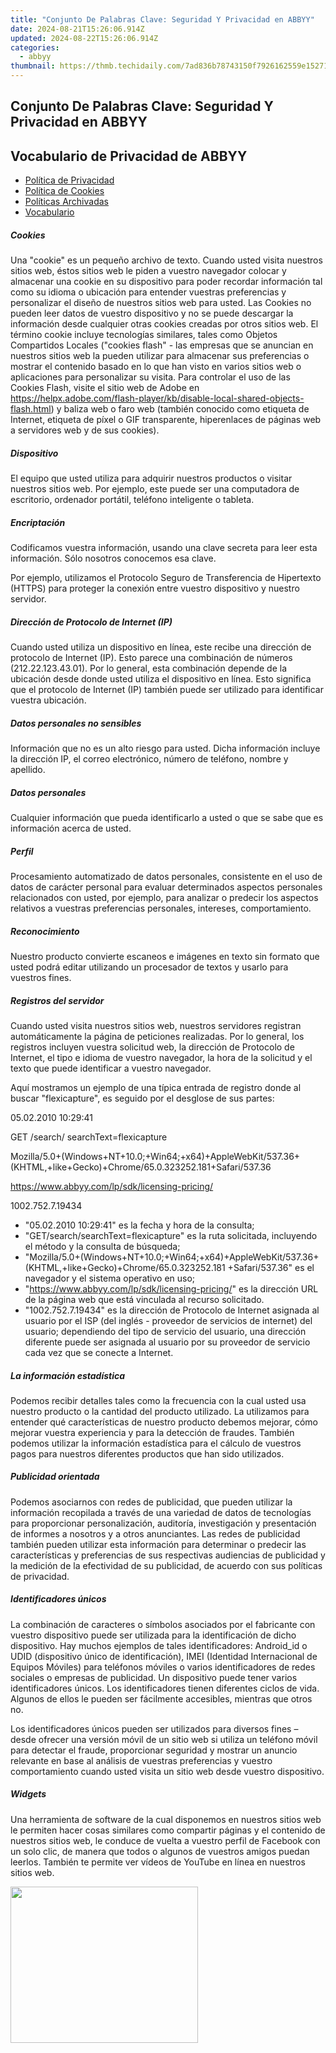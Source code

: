 ```yaml
---
title: "Conjunto De Palabras Clave: Seguridad Y Privacidad en ABBYY"
date: 2024-08-21T15:26:06.914Z
updated: 2024-08-22T15:26:06.914Z
categories:
  - abbyy
thumbnail: https://thmb.techidaily.com/7ad836b78743150f7926162559e15271095acf4f64d610e7943b29ad8777b2c6.jpg
---
```


## Conjunto De Palabras Clave: Seguridad Y Privacidad en ABBYY

## Vocabulario de Privacidad de ABBYY

* [Política de Privacidad](https://tools.techidaily.com/abbyy/products/)
* [Política de Cookies](https://tools.techidaily.com/abbyy/products/)
* [Políticas Archivadas](https://tools.techidaily.com/abbyy/products/)
* [Vocabulario](https://tools.techidaily.com/abbyy/products/)

##### Cookies

Una "cookie" es un pequeño archivo de texto. Cuando usted visita nuestros sitios web, éstos sitios web le piden a vuestro navegador colocar y almacenar una cookie en su dispositivo para poder recordar información tal como su idioma o ubicación para entender vuestras preferencias y personalizar el diseño de nuestros sitios web para usted. Las Cookies no pueden leer datos de vuestro dispositivo y no se puede descargar la información desde cualquier otras cookies creadas por otros sitios web. El término cookie incluye tecnologías similares, tales como Objetos Compartidos Locales ("cookies flash" - las empresas que se anuncian en nuestros sitios web la pueden utilizar para almacenar sus preferencias o mostrar el contenido basado en lo que han visto en varios sitios web o aplicaciones para personalizar su visita. Para controlar el uso de las Cookies Flash, visite el sitio web de Adobe en <https://helpx.adobe.com/flash-player/kb/disable-local-shared-objects-flash.html>) y baliza web o faro web (también conocido como etiqueta de Internet, etiqueta de píxel o GIF transparente, hiperenlaces de páginas web a servidores web y de sus cookies).

##### Dispositivo

El equipo que usted utiliza para adquirir nuestros productos o visitar nuestros sitios web. Por ejemplo, este puede ser una computadora de escritorio, ordenador portátil, teléfono inteligente o tableta.

##### Encriptación

Codificamos vuestra información, usando una clave secreta para leer esta información. Sólo nosotros conocemos esa clave.

Por ejemplo, utilizamos el Protocolo Seguro de Transferencia de Hipertexto (HTTPS) para proteger la conexión entre vuestro dispositivo y nuestro servidor.

##### Dirección de Protocolo de Internet (IP)

Cuando usted utiliza un dispositivo en línea, este recibe una dirección de protocolo de Internet (IP). Esto parece una combinación de números (212.22.123.43.01). Por lo general, esta combinación depende de la ubicación desde donde usted utiliza el dispositivo en línea. Esto significa que el protocolo de Internet (IP) también puede ser utilizado para identificar vuestra ubicación.

##### Datos personales no sensibles

Información que no es un alto riesgo para usted. Dicha información incluye la dirección IP, el correo electrónico, número de teléfono, nombre y apellido.

##### Datos personales

Cualquier información que pueda identificarlo a usted o que se sabe que es información acerca de usted.

##### Perfil

Procesamiento automatizado de datos personales, consistente en el uso de datos de carácter personal para evaluar determinados aspectos personales relacionados con usted, por ejemplo, para analizar o predecir los aspectos relativos a vuestras preferencias personales, intereses, comportamiento.

##### Reconocimiento

Nuestro producto convierte escaneos e imágenes en texto sin formato que usted podrá editar utilizando un procesador de textos y usarlo para vuestros fines.

##### Registros del servidor

Cuando usted visita nuestros sitios web, nuestros servidores registran automáticamente la página de peticiones realizadas. Por lo general, los registros incluyen vuestra solicitud web, la dirección de Protocolo de Internet, el tipo e idioma de vuestro navegador, la hora de la solicitud y el texto que puede identificar a vuestro navegador.

Aquí mostramos un ejemplo de una típica entrada de registro donde al buscar "flexicapture", es seguido por el desglose de sus partes:

05.02.2010 10:29:41

GET /search/ searchText=flexicapture

Mozilla/5.0+(Windows+NT+10.0;+Win64;+x64)+AppleWebKit/537.36+(KHTML,+like+Gecko)+Chrome/65.0.323252.181+Safari/537.36

https://www.abbyy.com/lp/sdk/licensing-pricing/

1002.752.7.19434

* "05.02.2010 10:29:41" es la fecha y hora de la consulta;
* "GET/search/searchText=flexicapture" es la ruta solicitada, incluyendo el método y la consulta de búsqueda;
* "Mozilla/5.0+(Windows+NT+10.0;+Win64;+x64)+AppleWebKit/537.36+(KHTML,+like+Gecko)+Chrome/65.0.323252.181 +Safari/537.36" es el navegador y el sistema operativo en uso;
* "https://www.abbyy.com/lp/sdk/licensing-pricing/" es la dirección URL de la página web que está vinculada al recurso solicitado.
* "1002.752.7.19434" es la dirección de Protocolo de Internet asignada al usuario por el ISP (del inglés - proveedor de servicios de internet) del usuario; dependiendo del tipo de servicio del usuario, una dirección diferente puede ser asignada al usuario por su proveedor de servicio cada vez que se conecte a Internet.

##### La información estadística

Podemos recibir detalles tales como la frecuencia con la cual usted usa nuestro producto o la cantidad del producto utilizado. La utilizamos para entender qué características de nuestro producto debemos mejorar, cómo mejorar vuestra experiencia y para la detección de fraudes. También podemos utilizar la información estadística para el cálculo de vuestros pagos para nuestros diferentes productos que han sido utilizados.

##### Publicidad orientada

Podemos asociarnos con redes de publicidad, que pueden utilizar la información recopilada a través de una variedad de datos de tecnologías para proporcionar personalización, auditoría, investigación y presentación de informes a nosotros y a otros anunciantes. Las redes de publicidad también pueden utilizar esta información para determinar o predecir las características y preferencias de sus respectivas audiencias de publicidad y la medición de la efectividad de su publicidad, de acuerdo con sus políticas de privacidad.

##### Identificadores únicos

La combinación de caracteres o símbolos asociados por el fabricante con vuestro dispositivo puede ser utilizada para la identificación de dicho dispositivo. Hay muchos ejemplos de tales identificadores: Android\_id o UDID (dispositivo único de identificación), IMEI (Identidad Internacional de Equipos Móviles) para teléfonos móviles o varios identificadores de redes sociales o empresas de publicidad. Un dispositivo puede tener varios identificadores únicos. Los identificadores tienen diferentes ciclos de vida. Algunos de ellos le pueden ser fácilmente accesibles, mientras que otros no.

Los identificadores únicos pueden ser utilizados para diversos fines – desde ofrecer una versión móvil de un sitio web si utiliza un teléfono móvil para detectar el fraude, proporcionar seguridad y mostrar un anuncio relevante en base al análisis de vuestras preferencias y vuestro comportamiento cuando usted visita un sitio web desde vuestro dispositivo.

##### Widgets

Una herramienta de software de la cual disponemos en nuestros sitios web le permiten hacer cosas similares como compartir páginas y el contenido de nuestros sitios web, le conduce de vuelta a vuestro perfil de Facebook con un solo clic, de manera que todos o algunos de vuestros amigos puedan leerlos. También te permite ver vídeos de YouTube en línea en nuestros sitios web.

<ins class="adsbygoogle"
     style="display:block"
     data-ad-format="autorelaxed"
     data-ad-client="ca-pub-7571918770474297"
     data-ad-slot="1223367746"></ins>



<ins class="adsbygoogle"
     style="display:block"
     data-ad-client="ca-pub-7571918770474297"
     data-ad-slot="8358498916"
     data-ad-format="auto"
     data-full-width-responsive="true"></ins>

<!-- affiliate ads begin -->
<a href="https://caperobbin.sjv.io/c/5597632/2006118/18460" target="_top" id="2006118"><img src="//a.impactradius-go.com/display-ad/18460-2006118" border="0" alt="" width="300" height="250"/></a><img height="0" width="0" src="https://imp.pxf.io/i/5597632/2006118/18460" style="position:absolute;visibility:hidden;" border="0" />
<!-- affiliate ads end -->